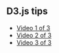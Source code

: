 ## D3.js tips
 - [Video 1 of 3](https://www.youtube.com/watch?v=C4t6qfHZ6Tw)
 - [Video 2 of 3](https://www.youtube.com/watch?v=EYmJEsReewo)
 - [Video 3 of 3](https://www.youtube.com/watch?v=dL5dWNMGy5g)